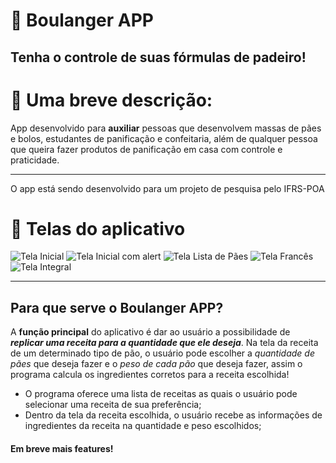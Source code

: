 # :bread: Boulanger APP

## Tenha o controle de suas fórmulas de padeiro!

# :scroll: Uma breve descrição:

App desenvolvido para **auxiliar** pessoas que desenvolvem massas de pães e bolos, estudantes de panificação e confeitaria, além de qualquer pessoa que queira fazer produtos de panificação em casa com controle e praticidade.

---
O app está sendo desenvolvido para um projeto de pesquisa pelo IFRS-POA 

# :notebook_with_decorative_cover: Telas do aplicativo

![Tela Inicial](screenshots/telainicial.png)
![Tela Inicial com alert](screenshots/telaalert.png)
![Tela Lista de Pães](screenshots/telalista.jpg)
![Tela Francês](screenshots/telafrances.jpg)
![Tela Integral](screenshots/telaintegral.jpg)

---

## Para que serve o Boulanger APP?

A **função principal** do aplicativo é dar ao usuário a possibilidade de *__replicar uma receita para a quantidade que ele deseja__*. Na tela da receita de um determinado tipo de pão, o usuário pode escolher a _quantidade de pães_ que deseja fazer e o _peso de cada pão_ que deseja fazer, assim o programa calcula os ingredientes corretos para a receita escolhida!
- O programa oferece uma lista de receitas as quais o usuário pode selecionar uma receita de sua preferência;
- Dentro da tela da receita escolhida, o usuário recebe as informações de ingredientes da receita na quantidade e peso escolhidos;

#### Em breve mais features!